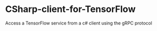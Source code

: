 # CSharp-client-for-TensorFlow
Access a TensorFlow service from a c# client using the gRPC protocol
